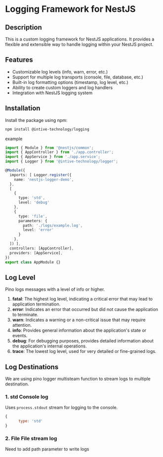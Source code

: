 # Logging Framework for NestJS

## Description

This is a custom logging framework for NestJS applications. It provides a flexible and extensible way to handle logging within your NestJS project.

## Features

- Customizable log levels (info, warn, error, etc.)
- Support for multiple log transports (console, file, database, etc.)
- Built-in log formatting options (timestamp, log level, etc.)
- Ability to create custom loggers and log handlers
- Integration with NestJS logging system

## Installation

Install the package using npm:

```bash
npm install @intive-technology/logging
```

example

```typescript
import { Module } from '@nestjs/common';
import { AppController } from './app.controller';
import { AppService } from './app.service';
import { Logger } from '@intive-technology/logger';

@Module({
  imports: [ Logger.register({
    name: 'nestjs-logger-demo',
  },
  [
    {
      type: 'std',
      level: 'debug'
    },
    {
      type: 'file',
      parameters: {
        path: './logs/example.log',
        level: 'error'
      }
    },
  ]) ],
  controllers: [AppController],
  providers: [AppService],
})
export class AppModule {}

```

## Log Level

Pino logs messages with a level of info or higher.

1. **fatal**: The highest log level, indicating a critical error that may lead to application termination.
2. **error**: Indicates an error that occurred but did not cause the application to terminate.
3. **warn**: Indicates a warning or a non-critical issue that may require attention.
4. **info**: Provides general information about the application's state or events.
5. **debug**: For debugging purposes, provides detailed information about the application's internal operations.
6. **trace**: The lowest log level, used for very detailed or fine-grained logs.

## Log Destinations

We are using pino logger multisteam function to stream logs to multiple destination.

### 1. **std** Console log 

Uses `process.stdout` stream for logging to the console.

```js
{
      type: 'std'
}
```

### 2. **File** File stream log

Need to add path parameter to write logs




